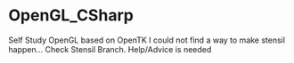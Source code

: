 # OpenGL_CSharp
Self Study OpenGL based on OpenTK
I could not find a way to make stensil happen... Check Stensil Branch. Help/Advice is needed
